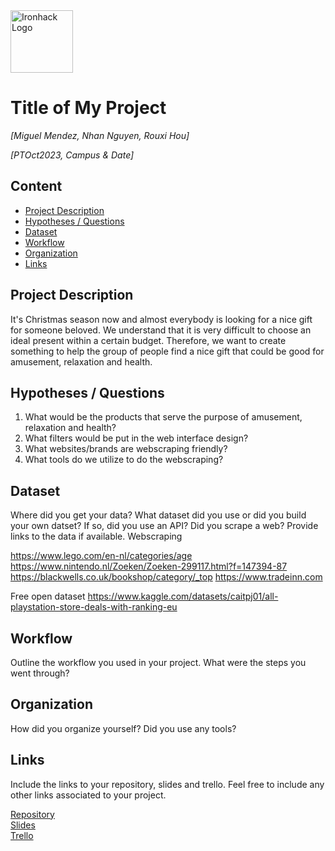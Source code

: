 <img src="https://bit.ly/2VnXWr2" alt="Ironhack Logo" width="100"/>

# Title of My Project
*[Miguel Mendez, Nhan Nguyen, Rouxi Hou]*

*[PTOct2023, Campus & Date]*

## Content
- [Project Description](#project-description)
- [Hypotheses / Questions](#hypotheses-/-questions)
- [Dataset](#dataset)
- [Workflow](#workflow)
- [Organization](#organization)
- [Links](#links)

<a name="project-description"></a>

## Project Description
It's  Christmas season now and almost everybody is looking for a nice gift for someone beloved. We understand that it is very difficult to choose an ideal present within a certain budget.
Therefore, we want to create something to help the group of people find a nice gift that could be good for amusement, relaxation and health.

<a name="hypotheses-/-questions"></a>

## Hypotheses / Questions
1. What would be the products that serve the purpose of amusement, relaxation and health?
2. What filters would be put in the web interface design?
3. What websites/brands are webscraping friendly?
4. What tools do we utilize to do the webscraping?

<a name="dataset"></a>

## Dataset
Where did you get your data? What dataset did you use or did you build your own datset? If so, did you use an API? Did you scrape a web? Provide links to the data if available.
Webscraping

https://www.lego.com/en-nl/categories/age
https://www.nintendo.nl/Zoeken/Zoeken-299117.html?f=147394-87
https://blackwells.co.uk/bookshop/category/_top
https://www.tradeinn.com

Free open dataset
https://www.kaggle.com/datasets/caitpj01/all-playstation-store-deals-with-ranking-eu
<a name="workflow"></a>

## Workflow
Outline the workflow you used in your project. What were the steps you went through?

<a name="organization"></a>

## Organization
How did you organize yourself? Did you use any tools?

<a name="links"></a>

## Links
Include the links to your repository, slides and trello. Feel free to include any other links associated to your project. 

[Repository](https://github.com/)  
[Slides](https://slides.com/)  
[Trello](https://trello.com/en)  